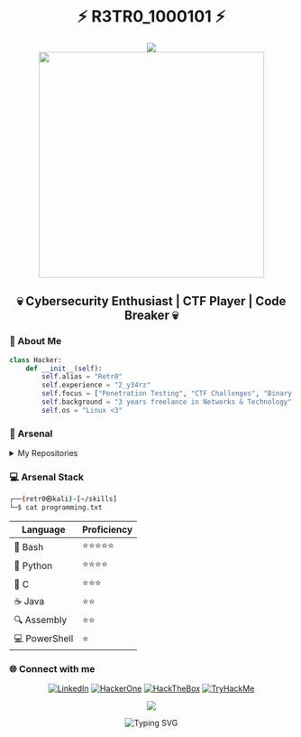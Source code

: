 <h1 align="center">
  <b>⚡ R3TR0_1000101 ⚡</b>
</h1>
<div align="center">
  <img src="https://user-images.githubusercontent.com/73097560/115834477-dbab4500-a447-11eb-908a-139a6edaec5c.gif">
</div>
<div align="center">
  <img src="https://i.pinimg.com/originals/45/92/64/45926407d771ede425af70370b8bd99f.gif" width="400px">
</div>
<h2 align="center">💀 Cybersecurity Enthusiast | CTF Player | Code Breaker 💀</h2>

### 👾 About Me

```python
class Hacker:
    def __init__(self):
        self.alias = "Retr0"
        self.experience = "2_y34rz"
        self.focus = ["Penetration Testing", "CTF Challenges", "Binary Exploitation"]
        self.background = "3 years freelance in Networks & Technology"
        self.os = "Linux <3"
```

### 🔐 Arsenal

<details>
<summary>My Repositories</summary>

- 📝 [CTF Writeups](https://github.com/JoseVazquez101/Writteups) - Battle stories from various platforms
- 🛠️ [Security Scripts](https://github.com/JoseVazquez101/My-scr1pt5) - Custom-crafted tools
- 💉 [Buffer Overflow Guide](https://github.com/JoseVazquez101/Buffer-Overflow-from-32-bit-binary) - Windows x32 exploitation
- 🎯 [SQL Injection Automator](https://github.com/JoseVazquez101/Auto-SQL-injection) - Time-based & Boolean-based attacks
- 🔍 [LDAP Injection Tool](https://github.com/JoseVazquez101/Kil-DAP.-LDAP-injection/tree/main) - Python + Bash automation
- ☕ [OOP Course](https://github.com/JoseVazquez101/P.O.O-Course_2024) - Java programming fundamentals
</details>

### 💻 Arsenal Stack

```bash
┌──(retr0㉿kali)-[~/skills]
└─$ cat programming.txt
```

<div align="center">

| Language   | Proficiency     |
|------------|----------------|
| 🐧 Bash     | ⭐⭐⭐⭐⭐       |
| 🐍 Python   | ⭐⭐⭐⭐        |
| 🔧 C        | ⭐⭐⭐         |
| ☕ Java     | ⭐⭐           |
| 🔍 Assembly | ⭐⭐           |
| 💻 PowerShell| ⭐             |

</div>

### 🌐 Connect with me

<div align="center">

[![LinkedIn](https://img.shields.io/badge/LinkedIn-0077B5?style=for-the-badge&logo=linkedin&logoColor=white)](https://www.linkedin.com/in/josé-manuel-rodriguez-vazquez-88bb07268/)
[![HackerOne](https://img.shields.io/badge/HackerOne-494649?style=for-the-badge&logo=hackerone&logoColor=white)](https://hackerone.com/retr0__1000101?type=user)
[![HackTheBox](https://img.shields.io/badge/HackTheBox-111927?style=for-the-badge&logo=hackthebox&logoColor=9FEF00)](https://app.hackthebox.com/users/1166459)
[![TryHackMe](https://img.shields.io/badge/TryHackMe-212C42?style=for-the-badge&logo=tryhackme&logoColor=white)](https://tryhackme.com/p/Retr0101001)

</div>

<div align="center">
  <img src="https://user-images.githubusercontent.com/73097560/115834477-dbab4500-a447-11eb-908a-139a6edaec5c.gif">
</div>

<p align="center">
<img src="https://readme-typing-svg.herokuapp.com?font=Fira+Code&duration=3000&pause=1000&color=00F701&center=true&vCenter=true&width=435&lines=RETR0%7B0UR_D3MOCR4CY_H45_B33N_PWN3D%7D;RETR0%7B3V3RYTH1NG_1S_C0NN3CT3D%7D;RETR0%7BHACK_4_L1VE%7D;RETR0%7BTRY_H4RD3R%7D;RETR0%7BD0NT_TRU5T%7D;RETR0%7BCHMOD_7_1001101%7D" alt="Typing SVG" />
</p>
